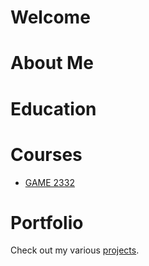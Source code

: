# Welcome

# About Me

# Education

# Courses
* [GAME 2332](GAME_2332/index.md)

# Portfolio
Check out my various [projects](portfolio.md).
